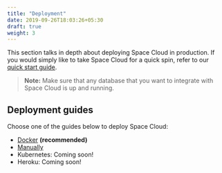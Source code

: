 ```yaml
---
title: "Deployment"
date: 2019-09-26T18:03:26+05:30
draft: true
weight: 3
---
```


This section talks in depth about deploying Space Cloud in production. If you would simply like to take Space Cloud for a quick spin, refer to our [quick start guide](/getting-started/quick-start/).

> **Note:** Make sure that any database that you want to integrate with Space Cloud is up and running.

## Deployment guides

Choose one of the guides below to deploy Space Cloud:

- [Docker](/getting-started/deployment/docker) **(recommended)**
- [Manually](/getting-started/deployment/manual)
- Kubernetes: Coming soon!
- Heroku: Coming soon!